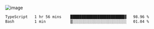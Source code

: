 ![image](https://github-profile-trophy.vercel.app/?username=CMOISDEAD&theme=kimbie_dark&row=1&no-frame=true&margin-w=15&margin-h=15)
<!--START_SECTION:waka-->

```txt
TypeScript   1 hr 56 mins    ████████████████████████▓   98.96 %
Bash         1 min           ▒░░░░░░░░░░░░░░░░░░░░░░░░   01.04 %
```

<!--END_SECTION:waka--> 
